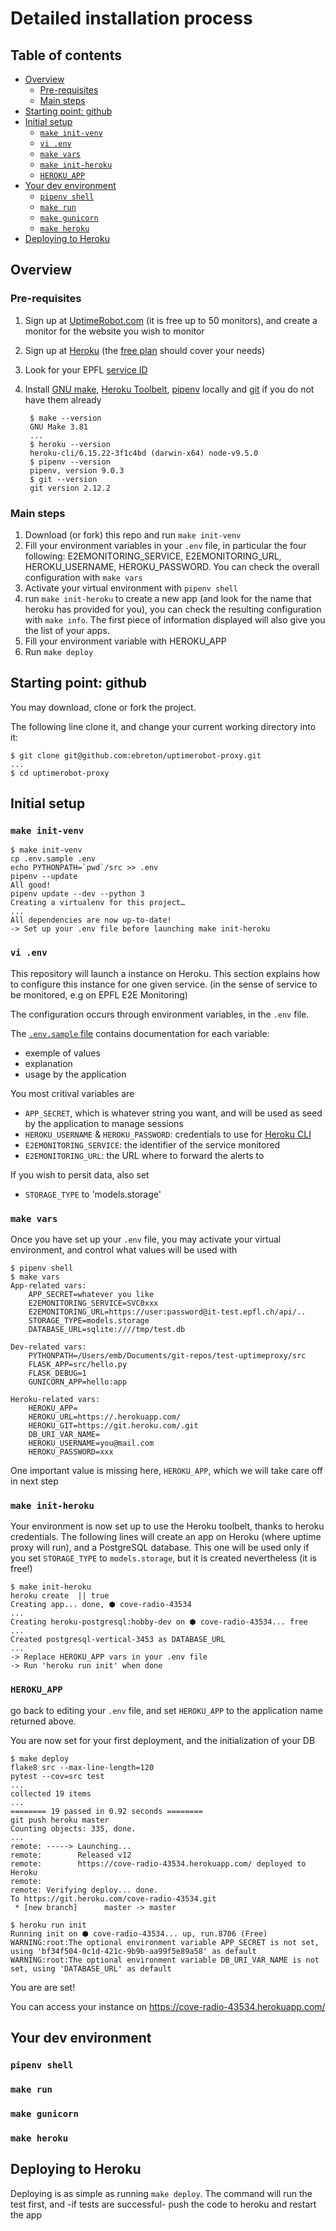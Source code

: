 Detailed installation process
=============================

Table of contents
-----------------

<!-- TOC -->

- [Overview](#overview)
    - [Pre-requisites](#pre-requisites)
    - [Main steps](#main-steps)
- [Starting point: github](#starting-point-github)
- [Initial setup](#initial-setup)
    - [`make init-venv`](#make-init-venv)
    - [`vi .env`](#vi-env)
    - [`make vars`](#make-vars)
    - [`make init-heroku`](#make-init-heroku)
    - [`HEROKU_APP`](#heroku_app)
- [Your dev environment](#your-dev-environment)
    - [`pipenv shell`](#pipenv-shell)
    - [`make run`](#make-run)
    - [`make gunicorn`](#make-gunicorn)
    - [`make heroku`](#make-heroku)
- [Deploying to Heroku](#deploying-to-heroku)

<!-- /TOC -->

## Overview

### Pre-requisites

1. Sign up at [UptimeRobot.com](https://uptimerobot.com) (it is free up to 50 monitors), and create a monitor for the website you wish to monitor
1. Sign up at [Heroku](https://www.heroku.com) (the [free plan](https://www.heroku.com/pricing) should cover your needs)
1. Look for your EPFL [service ID](https://it.epfl.ch/help/?id=epfl_services_status)
1. Install [GNU make](https://www.gnu.org/software/make/), [Heroku Toolbelt](https://devcenter.heroku.com/articles/heroku-cli),  [pipenv](http://pipenv.readthedocs.io/en/latest/) locally and [git](https://git-scm.com/book/en/v2/Getting-Started-Installing-Git) if you do not have them already

        $ make --version
        GNU Make 3.81
        ...
        $ heroku --version
        heroku-cli/6.15.22-3f1c4bd (darwin-x64) node-v9.5.0
        $ pipenv --version
        pipenv, version 9.0.3
        $ git --version
        git version 2.12.2

### Main steps

1. Download (or fork) this repo and run `make init-venv`
1. Fill your environment variables in your `.env` file, in particular the four following: E2EMONITORING_SERVICE, E2EMONITORING_URL, HEROKU_USERNAME, HEROKU_PASSWORD. You can check the overall configuration with `make vars`
1. Activate your virtual environment with `pipenv shell`
1. run `make init-heroku` to create a new app (and look for the name that heroku has provided for you), you can check the resulting configuration with `make info`. The first piece of information displayed will also give you the list of your apps.
1. Fill your environment variable with HEROKU_APP
1. Run `make deploy`

## Starting point: github

You may download, clone or fork the project.

The following line clone it, and change your current working directory into it:

    $ git clone git@github.com:ebreton/uptimerobot-proxy.git
    ...
    $ cd uptimerobot-proxy

## Initial setup

### `make init-venv`

    $ make init-venv
    cp .env.sample .env
    echo PYTHONPATH=`pwd`/src >> .env
    pipenv --update
    All good!
    pipenv update --dev --python 3
    Creating a virtualenv for this project…
    ...
    All dependencies are now up-to-date!
    -> Set up your .env file before launching make init-heroku

### `vi .env`

This repository will launch a instance on Heroku. This section explains how to configure this instance for one given service. (in the sense of service to be monitored, e.g on EPFL E2E Monitoring)

The configuration occurs through environment variables, in the `.env` file.

The [`.env.sample` file](https://github.com/ebreton/uptimerobot-proxy/blob/master/.env.sample) contains documentation for each variable:

- exemple of values
- explanation
- usage by the application

You most critival variables are

- `APP_SECRET`, which is whatever string you want, and will be used as seed by the application to manage sessions
- `HEROKU_USERNAME` & `HEROKU_PASSWORD`: credentials to use for [Heroku CLI](https://devcenter.heroku.com/articles/heroku-cli)
- `E2EMONITORING_SERVICE`: the identifier of the service monitored
- `E2EMONITORING_URL`: the URL where to forward the alerts to

If you wish to persit data, also set

- `STORAGE_TYPE` to 'models.storage'

### `make vars`

Once you have set up your `.env` file, you may activate your virtual environment, and control what values will be used with

    $ pipenv shell
    $ make vars
    App-related vars:
        APP_SECRET=whatever you like
        E2EMONITORING_SERVICE=SVC0xxx
        E2EMONITORING_URL=https://user:password@it-test.epfl.ch/api/..
        STORAGE_TYPE=models.storage
        DATABASE_URL=sqlite:////tmp/test.db

    Dev-related vars:
        PYTHONPATH=/Users/emb/Documents/git-repos/test-uptimeproxy/src
        FLASK_APP=src/hello.py
        FLASK_DEBUG=1
        GUNICORN_APP=hello:app

    Heroku-related vars:
        HEROKU_APP=
        HEROKU_URL=https://.herokuapp.com/
        HEROKU_GIT=https://git.heroku.com/.git
        DB_URI_VAR_NAME=
        HEROKU_USERNAME=you@mail.com
        HEROKU_PASSWORD=xxx

One important value is missing here, `HEROKU_APP`, which we will take care off in next step

### `make init-heroku`

Your environment is now set up to use the Heroku toolbelt, thanks to heroku credentials. The following lines will create an app on Heroku (where uptime proxy will run), and a PostgreSQL database. This one will be used only if you set `STORAGE_TYPE` to `models.storage`, but it is created nevertheless (it is free!)

    $ make init-heroku
    heroku create  || true
    Creating app... done, ⬢ cove-radio-43534
    ...
    Creating heroku-postgresql:hobby-dev on ⬢ cove-radio-43534... free
    ...
    Created postgresql-vertical-3453 as DATABASE_URL
    ...
    -> Replace HEROKU_APP vars in your .env file
    -> Run 'heroku run init' when done

### `HEROKU_APP`

go back to editing your `.env` file, and set `HEROKU_APP` to the application name returned above.

You are now set for your first deployment, and the initialization of your DB

    $ make deploy
    flake8 src --max-line-length=120
    pytest --cov=src test
    ...
    collected 19 items
    ...
    ======== 19 passed in 0.92 seconds ========
    git push heroku master
    Counting objects: 335, done.
    ...
    remote: -----> Launching...
    remote:        Released v12
    remote:        https://cove-radio-43534.herokuapp.com/ deployed to Heroku
    remote:
    remote: Verifying deploy... done.
    To https://git.heroku.com/cove-radio-43534.git
     * [new branch]      master -> master

    $ heroku run init
    Running init on ⬢ cove-radio-43534... up, run.8706 (Free)
    WARNING:root:The optional environment variable APP_SECRET is not set, using 'bf34f504-0c1d-421c-9b9b-aa99f5e89a58' as default
    WARNING:root:The optional environment variable DB_URI_VAR_NAME is not set, using 'DATABASE_URL' as default

You are are set!

You can access your instance on https://cove-radio-43534.herokuapp.com/

## Your dev environment

### `pipenv shell`

### `make run`

### `make gunicorn`

### `make heroku`

## Deploying to Heroku

Deploying is as simple as running `make deploy`. The command will run the test first, and -if tests are successful- push the code to heroku and restart the app
